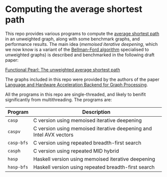 # Computing the average shortest path

This repo provides various programs to compute the [average shortest
path](https://en.wikipedia.org/wiki/Average_path_length) in an
unweighted graph, along with some benchmark graphs, and performance
results.  The main idea (*memoised iterative deepening*, which we now
know is a variant of the [Bellman-Ford
algorithm](https://en.wikipedia.org/wiki/Bellman%E2%80%93Ford_algorithm)
specialised to unweighted graphs) is described and benchmarked in the
following draft paper:

[Functional Pearl: The unweighted average shortest path](asp-draft.pdf)

The graphs included in this repo were provided by the authors of the
paper [Language and Hardware Acceleration Backend for Graph
Processing](https://github.com/tuura/papers/tree/master/fdl-2017).

All the programs in this repo are single-threaded, and likely to
benifit significantly from multithreading.  The programs are:

Program    | Description
---------- | -----------
`casp`     | C version using memoised iterative deepening
`caspv`    | C version using memoised iterative deepening and Intel AVX vectors
`casp-bfs` | C version using repeated breadth-first search
`casph`    | C version using repeated MID hybrid
`hasp`     | Haskell version using memoised iterative deepening
`hasp-bfs` | Haskell version using repeated breadth-first search
